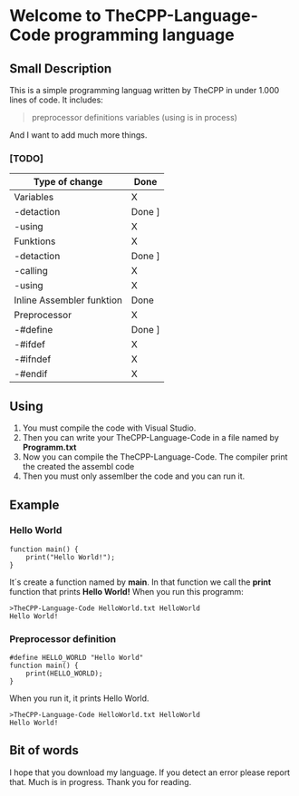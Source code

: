 # Welcome to TheCPP-Language-Code programming language
## Small Description
This is a simple programming languag written by TheCPP in under 1.000 lines of code.
It includes:
>preprocessor definitions
>variables (using is in process)

And I want to add much more things.
### [TODO]
|Type of change| Done|
|--|--|
| Variables | X|
|     -detaction | Done ]
|     -using| X |
| Funktions | X |
|     -detaction | Done ]
|     -calling| X |
|     -using |X |
|      Inline Assembler funktion| Done |
| Preprocessor |X |
|     -#define | Done ]
|     -#ifdef  | X |
|     -#ifndef | X |
|     -#endif  | X |

## Using

 1. You must compile the code with Visual Studio.
 2. Then you can write your TheCPP-Language-Code in a file named by **Programm.txt**
 3. Now you can compile the TheCPP-Language-Code. The compiler print the created the assembl code
 4. Then you must only assemlber the code and you can run it.
## Example   
### Hello World

    function main() {
	    print("Hello World!");
	}
It´s create a function named by **main**.
In that function we call the **print** function that prints **Hello World!**
When you run this programm:

    >TheCPP-Language-Code HelloWorld.txt HelloWorld
    Hello World!

### Preprocessor definition

    #define HELLO_WORLD "Hello World"
    function main() {
	    print(HELLO_WORLD);
    }
When you run it, it prints Hello World.

    >TheCPP-Language-Code HelloWorld.txt HelloWorld
    Hello World!
## Bit of words
I hope that you download my language.  If you detect an error please report that. Much is in progress. Thank you for reading.
